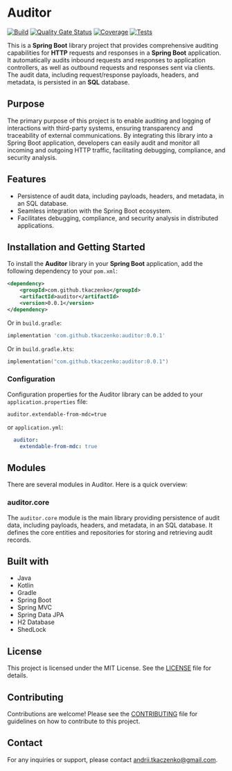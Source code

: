 # Auditor

[//]: # ([![Maven Central]&#40;https://img.shields.io/maven-central/v/tkaczenko/auditor&#41;]&#40;https://central.sonatype.com/artifact/tkaczenko/auditor&#41;)
[//]: # ([![Javadoc]&#40;https://javadoc.io/badge2/tkaczenko/auditor/javadoc.svg&#41;]&#40;https://javadoc.io/doc/tkaczenko/auditor&#41;)
[![Build](https://github.com/tkaczenko/auditor/actions/workflows/build.yml/badge.svg)](https://github.com/tkaczenko/auditor/actions/workflows/build.yml)
[![Quality Gate Status](https://sonarcloud.io/api/project_badges/measure?project=tkaczenko_auditor&metric=alert_status)](https://sonarcloud.io/summary/new_code?id=tkaczenko_auditor)
[![Coverage](https://sonarcloud.io/api/project_badges/measure?project=tkaczenko_auditor&metric=coverage)](https://sonarcloud.io/summary/new_code?id=tkaczenko_auditor)
[![Tests](https://img.shields.io/sonar/total_tests/tkaczenko_auditor?server=https%3A%2F%2Fsonarcloud.io)](https://sonarcloud.io/project/overview?id=tkaczenko_auditor)

This is a **Spring Boot** library project that provides comprehensive auditing capabilities for **HTTP** requests and responses in a **Spring Boot** application. It automatically audits inbound requests and responses to application controllers, as well as outbound requests and responses sent via clients. The audit data, including request/response payloads, headers, and metadata, is persisted in an **SQL** database.

## Purpose

The primary purpose of this project is to enable auditing and logging of interactions with third-party systems, ensuring transparency and traceability of external communications. By integrating this library into a Spring Boot application, developers can easily audit and monitor all incoming and outgoing HTTP traffic, facilitating debugging, compliance, and security analysis.

## Features

- Persistence of audit data, including payloads, headers, and metadata, in an SQL database.
- Seamless integration with the Spring Boot ecosystem.
- Facilitates debugging, compliance, and security analysis in distributed applications.

## Installation and Getting Started

To install the **Auditor** library in your **Spring Boot** application, add the following dependency to your `pom.xml`:

```xml
<dependency>
    <groupId>com.github.tkaczenko</groupId>
    <artifactId>auditor</artifactId>
    <version>0.0.1</version>
</dependency>
```

Or in `build.gradle`:

```groovy
implementation 'com.github.tkaczenko:auditor:0.0.1'
```

Or in `build.gradle.kts`:

```kotlin
implementation("com.github.tkaczenko:auditor:0.0.1")
```

### Configuration

Configuration properties for the Auditor library can be added to your `application.properties` file:

```properties
auditor.extendable-from-mdc=true
```

or `application.yml`:

```yaml
  auditor:
    extendable-from-mdc: true
```

## Modules

There are several modules in Auditor. Here is a quick overview:

### auditor.core

The `auditor.core` module is the main library providing persistence of audit data, including payloads, headers, and metadata, in an SQL database. It defines the core entities and repositories for storing and retrieving audit records.

## Built with
- Java
- Kotlin
- Gradle
- Spring Boot
- Spring MVC
- Spring Data JPA
- H2 Database
- ShedLock

## License

This project is licensed under the MIT License. See the [LICENSE](LICENSE.md) file for details.

## Contributing

Contributions are welcome! Please see the [CONTRIBUTING](CONTRIBUTING.md) file for guidelines on how to contribute to this project.

## Contact

For any inquiries or support, please contact [andrii.tkaczenko@gmail.com](mailto:andrii.tkaczenko@gmail.com).
